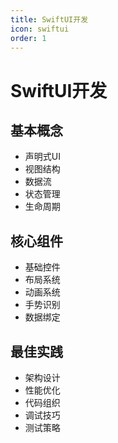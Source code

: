```yaml
---
title: SwiftUI开发
icon: swiftui
order: 1
---
```


# SwiftUI开发

## 基本概念
- 声明式UI
- 视图结构
- 数据流
- 状态管理
- 生命周期

## 核心组件
- 基础控件
- 布局系统
- 动画系统
- 手势识别
- 数据绑定

## 最佳实践
- 架构设计
- 性能优化
- 代码组织
- 调试技巧
- 测试策略
